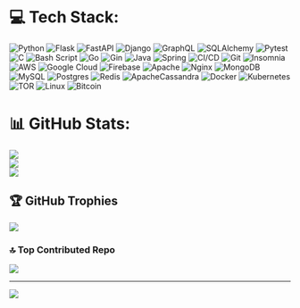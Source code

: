 # 💻 Tech Stack:
![Python](https://img.shields.io/badge/python-3670A0?style=for-the-badge&logo=python&logoColor=ffdd54) 
![Flask](https://img.shields.io/badge/flask-%23000.svg?style=for-the-badge&logo=flask&logoColor=white) 
![FastAPI](https://img.shields.io/badge/FastAPI-005571?style=for-the-badge&logo=fastapi)
![Django](https://img.shields.io/badge/django-%23092E20.svg?style=for-the-badge&logo=django&logoColor=white)
![GraphQL](https://img.shields.io/badge/GraphQL-%23E10098.svg?style=for-the-badge&logo=graphql&logoColor=white)
![SQLAlchemy](https://img.shields.io/badge/SQLAlchemy-%23C72C41.svg?style=for-the-badge&logo=sqlalchemy&logoColor=white)
![Pytest](https://img.shields.io/badge/pytest-%23ffffff.svg?style=for-the-badge&logo=pytest&logoColor=2f9fe3)
![C](https://img.shields.io/badge/c-%2300599C.svg?style=for-the-badge&logo=c&logoColor=white) 
![Bash Script](https://img.shields.io/badge/bash_script-%23121011.svg?style=for-the-badge&logo=gnu-bash&logoColor=white) 
![Go](https://img.shields.io/badge/go-%2300ADD8.svg?style=for-the-badge&logo=go&logoColor=white) 
![Gin](https://img.shields.io/badge/gin-%23D9B44A.svg?style=for-the-badge&logo=gin&logoColor=white)
![Java](https://img.shields.io/badge/java-007396?style=for-the-badge&logo=java&logoColor=ffffff)
![Spring](https://img.shields.io/badge/spring-%236DB33F.svg?style=for-the-badge&logo=spring&logoColor=white)
![CI/CD](https://img.shields.io/badge/CI%2FCD-00BFFF?style=for-the-badge&logo=gitlab&logoColor=ffffff)
![Git](https://img.shields.io/badge/git-%23F05033.svg?style=for-the-badge&logo=git&logoColor=white) 
![Insomnia](https://img.shields.io/badge/Insomnia-black?style=for-the-badge&logo=insomnia&logoColor=5849BE)
![AWS](https://img.shields.io/badge/AWS-%23FF9900.svg?style=for-the-badge&logo=amazon-aws&logoColor=white) 
![Google Cloud](https://img.shields.io/badge/GoogleCloud-%234285F4.svg?style=for-the-badge&logo=google-cloud&logoColor=white) 
![Firebase](https://img.shields.io/badge/firebase-a08021?style=for-the-badge&logo=firebase&logoColor=ffcd34) 
![Apache](https://img.shields.io/badge/apache-%23D42029.svg?style=for-the-badge&logo=apache&logoColor=white) 
![Nginx](https://img.shields.io/badge/nginx-%23009639.svg?style=for-the-badge&logo=nginx&logoColor=white) 
![MongoDB](https://img.shields.io/badge/MongoDB-%234ea94b.svg?style=for-the-badge&logo=mongodb&logoColor=white) 
![MySQL](https://img.shields.io/badge/mysql-4479A1.svg?style=for-the-badge&logo=mysql&logoColor=white) 
![Postgres](https://img.shields.io/badge/postgres-%23316192.svg?style=for-the-badge&logo=postgresql&logoColor=white) 
![Redis](https://img.shields.io/badge/redis-%23DD0031.svg?style=for-the-badge&logo=redis&logoColor=white)
![ApacheCassandra](https://img.shields.io/badge/cassandra-%231287B1.svg?style=for-the-badge&logo=apache-cassandra&logoColor=white)
![Docker](https://img.shields.io/badge/docker-%230db7ed.svg?style=for-the-badge&logo=docker&logoColor=white)
![Kubernetes](https://img.shields.io/badge/kubernetes-%23326ce5.svg?style=for-the-badge&logo=kubernetes&logoColor=white)
![TOR](https://img.shields.io/badge/tor-%237E4798.svg?style=for-the-badge&logo=tor-project&logoColor=white) 
![Linux](https://img.shields.io/badge/linux-%23FCC624.svg?style=for-the-badge&logo=linux&logoColor=white)
![Bitcoin](https://img.shields.io/badge/bitcoin-2F3134?style=for-the-badge&logo=bitcoin&logoColor=white)


# 📊 GitHub Stats:
![](https://github-readme-stats.vercel.app/api?username=Rodrigo-Kelven&theme=dark&hide_border=false&include_all_commits=true&count_private=true&auto_refresh=true)<br/>
![](https://github-readme-streak-stats.herokuapp.com/?user=Rodrigo-Kelven&theme=dark&hide_border=false)<br/>
![](https://github-readme-stats.vercel.app/api/top-langs/?username=Rodrigo-Kelven&theme=dark&hide_border=false&include_all_commits=true&count_private=true&layout=compact)

## 🏆 GitHub Trophies
![](https://github-profile-trophy.vercel.app/?username=Rodrigo-Kelven&theme=radical&no-frame=false&no-bg=false&margin-w=4)

### 🔝 Top Contributed Repo
![](https://github-contributor-stats.vercel.app/api?username=Rodrigo-Kelven&limit=5&theme=dark&combine_all_yearly_contributions=true)

---
[![](https://visitcount.itsvg.in/api?id=Rodrigo-Kelven&icon=2&color=0)](https://visitcount.itsvg.in)

<!-- Proudly created with GPRM ( https://gprm.itsvg.in ) -->
